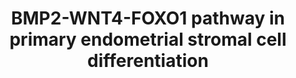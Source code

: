 ---
annotations:
- id: CL:0000499
  parent: animal cell
  type: Cell Type Ontology
  value: stromal cell
- id: PW:0000008
  parent: signaling pathway
  type: Pathway Ontology
  value: Wnt signaling pathway
authors:
- AAR&Co
- Fehrhart
- Khanspers
- Mkutmon
- MaintBot
- Eweitz
communities:
- CIRM_Related
description: This pathway is based on figure 6 from Li et al. BMP2 is activated by
  cAMP which promotes WNT4 expression in Human Primary Endometrial Stromal Cells (HPESCs)
  through SMAD1/5/8. WNT4 then induces FOXO1 function through B-Catenin which indirectly
  stimulates HPESC differentiation. DKKs and SFRPs are activated by BMP2 inhibit WNT4
  and stop downstream signaling.  Proteins on this pathway have targeted assays available
  via the [https://assays.cancer.gov/available_assays?wp_id=WP3876 CPTAC Assay Portal]
last-edited: 2021-05-07
organisms:
- Homo sapiens
redirect_from:
- /index.php/Pathway:WP3876
- /instance/WP3876
revision: null
schema-jsonld:
- '@context': https://schema.org/
  '@id': https://wikipathways.github.io/pathways/WP3876.html
  '@type': Dataset
  creator:
    '@type': Organization
    name: WikiPathways
  description: This pathway is based on figure 6 from Li et al. BMP2 is activated
    by cAMP which promotes WNT4 expression in Human Primary Endometrial Stromal Cells
    (HPESCs) through SMAD1/5/8. WNT4 then induces FOXO1 function through B-Catenin
    which indirectly stimulates HPESC differentiation. DKKs and SFRPs are activated
    by BMP2 inhibit WNT4 and stop downstream signaling.  Proteins on this pathway
    have targeted assays available via the [https://assays.cancer.gov/available_assays?wp_id=WP3876
    CPTAC Assay Portal]
  keywords:
  - B-Catenin
  - BCL2L11
  - BMP2
  - DCN
  - DKKs
  - Differentiation of Human Endometrial Stromal Cells
  - FOXO1
  - LEFTY2
  - SFRPs
  - SMAD1
  - SMAD5
  - SMAD8
  - SST
  - WNT4
  - cAMP
  license: CC0
  name: BMP2-WNT4-FOXO1 pathway in primary endometrial stromal cell differentiation
seo: CreativeWork
title: BMP2-WNT4-FOXO1 pathway in primary endometrial stromal cell differentiation
wpid: WP3876
---